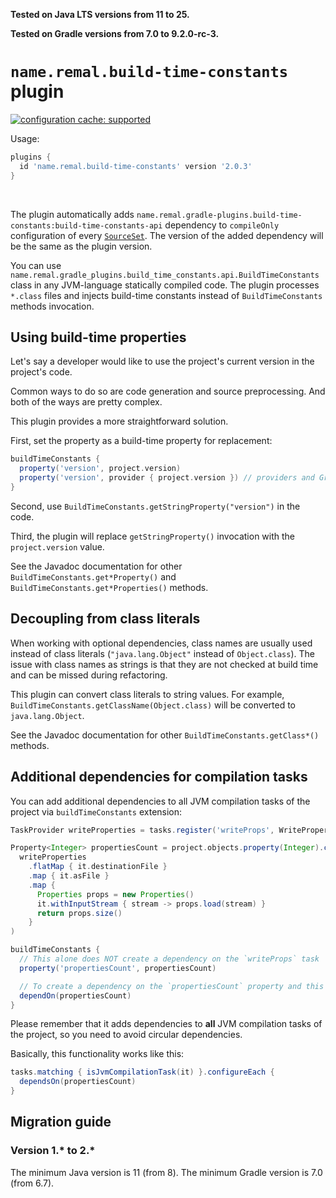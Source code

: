 **Tested on Java LTS versions from <!--property:java-runtime.min-version-->11<!--/property--> to <!--property:java-runtime.max-version-->25<!--/property-->.**

**Tested on Gradle versions from <!--property:gradle-api.min-version-->7.0<!--/property--> to <!--property:gradle-api.max-version-->9.2.0-rc-3<!--/property-->.**

# `name.remal.build-time-constants` plugin

[![configuration cache: supported](https://img.shields.io/static/v1?label=configuration%20cache&message=supported&color=success)](https://docs.gradle.org/current/userguide/configuration_cache.html)

Usage:

<!--plugin-usage:name.remal.build-time-constants-->

```groovy
plugins {
  id 'name.remal.build-time-constants' version '2.0.3'
}
```

<!--/plugin-usage-->

&nbsp;

The plugin automatically adds
<code><!--property:apiNotationWithoutVersion-->name.remal.gradle-plugins.build-time-constants:build-time-constants-api<!--/property--></code>
dependency to `compileOnly` configuration of every [`SourceSet`](https://docs.gradle.org/current/javadoc/org/gradle/api/tasks/SourceSet.html).
The version of the added dependency will be the same as the plugin version.

You can use `name.remal.gradle_plugins.build_time_constants.api.BuildTimeConstants` class in any JVM-language statically compiled code.
The plugin processes `*.class` files and injects build-time constants instead of `BuildTimeConstants` methods invocation.

## Using build-time properties

Let's say a developer would like to use the project's current version in the project's code.

Common ways to do so are code generation and source preprocessing. And both of the ways are pretty complex.

This plugin provides a more straightforward solution.

First, set the property as a build-time property for replacement:

```groovy
buildTimeConstants {
  property('version', project.version)
  property('version', provider { project.version }) // providers and Gradle properties are supported too
}
```

Second, use `BuildTimeConstants.getStringProperty("version")` in the code.

Third, the plugin will replace `getStringProperty()` invocation with the `project.version` value.

See the Javadoc documentation for other `BuildTimeConstants.get*Property()` and `BuildTimeConstants.get*Properties()` methods.

## Decoupling from class literals

When working with optional dependencies, class names are usually used instead of class literals (`"java.lang.Object"` instead of `Object.class`).
The issue with class names as strings is that they are not checked at build time and can be missed during refactoring.

This plugin can convert class literals to string values.
For example, `BuildTimeConstants.getClassName(Object.class)` will be converted to `java.lang.Object`.

See the Javadoc documentation for other `BuildTimeConstants.getClass*()` methods.

## Additional dependencies for compilation tasks

You can add additional dependencies to all JVM compilation tasks of the project via `buildTimeConstants` extension:

```groovy
TaskProvider writeProperties = tasks.register('writeProps', WriteProperties)

Property<Integer> propertiesCount = project.objects.property(Integer).convention(
  writeProperties
    .flatMap { it.destinationFile }
    .map { it.asFile }
    .map {
      Properties props = new Properties()
      it.withInputStream { stream -> props.load(stream) }
      return props.size()
    }
)

buildTimeConstants {
  // This alone does NOT create a dependency on the `writeProps` task
  property('propertiesCount', propertiesCount)

  // To create a dependency on the `propertiesCount` property and this will create a dependency on the `writeProps` task
  dependOn(propertiesCount)
}
```

Please remember that it adds dependencies to **all** JVM compilation tasks of the project, so you need to avoid circular dependencies.

Basically, this functionality works like this:

```groovy
tasks.matching { isJvmCompilationTask(it) }.configureEach {
  dependsOn(propertiesCount)
}
```

## Migration guide

### Version 1.* to 2.*

The minimum Java version is 11 (from 8).
The minimum Gradle version is 7.0 (from 6.7).
